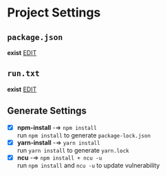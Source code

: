 # Project Settings
## `package.json`
**exist** [EDIT]()
## `run.txt`
**exist** [EDIT]()
## Generate Settings
 - [x] **npm-install** -=> `npm install`  
run `npm install` to generate `package-lock.json`
 - [x] **yarn-install** -=> `yarn install`  
run `yarn install` to generate `yarn.lock`
 - [x] **ncu** -=> `npm install + ncu -u`  
run `npm install` and `ncu -u` to update vulnerability
